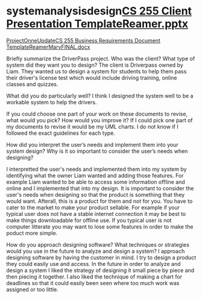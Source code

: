 # systemanalysisdesign[CS 255 Client Presentation TemplateReamer.pptx](https://github.com/Mgreamer/systemanalysisdesign/files/6719191/CS.255.Client.Presentation.TemplateReamer.pptx)
[ProjectOnneUpdateCS 255 Business Requirements Document TemplateReamerMaryFINAL.docx](https://github.com/Mgreamer/systemanalysisdesign/files/6719269/ProjectOnneUpdateCS.255.Business.Requirements.Document.TemplateReamerMaryFINAL.docx)


Briefly summarize the DriverPass project. Who was the client? What type of system did they want you to design?
The client is Driverpass owned by Liam. They wanted us to design a system for students to help them pass their driver's license test which would include driving training, online classes and quizzes. 

What did you do particularly well?
I think I designed the system well to be a workable system to help the drivers.

If you could choose one part of your work on these documents to revise, what would you pick? How would you improve it?
If I could pick one part of my documents to revise it would be my UML charts. I do not know if I followed the exact guidelines for each type. 

How did you interpret the user’s needs and implement them into your system design? Why is it so important to consider the user’s needs when designing?

I interpretted the user's needs and implemented them into my system by identifying what the owner Liam wanted and adding those features. For example Liam wanted to be able to access some information offline and online and I implemented that into my design. It is important to consider the user's needs when designing so that the product is something that they would want. Afterall, this is a product for them and not for you. You have to cater to the market to make your product sellable. For example if your typical user does not have a stable internet connection it may be best to make things downloadable for offline use. If you typical user is not computer litterate you may want to lose some features in order to make the poduct more simple. 

How do you approach designing software? What techniques or strategies would you use in the future to analyze and design a system?
I approach designing software by having the customer in mind. I try to design a product they could easily use and access. In the future in order to analyze and design a system I liked the strategy of designing it small piece by piece and then piecing it together. I also liked the technique of making a chart for deadlines so that it could easily been seen where too much work was assigned or too little. 
